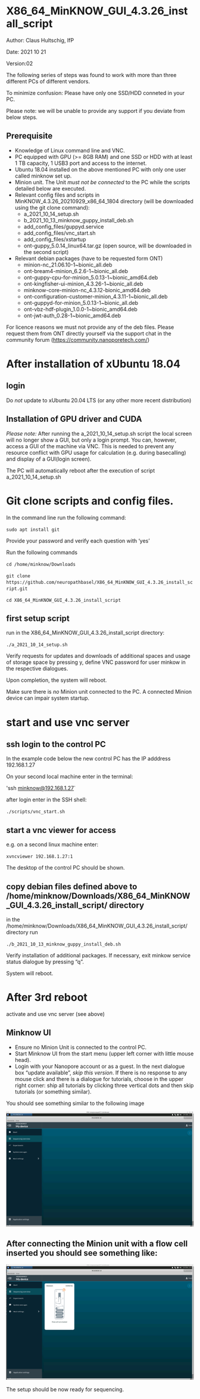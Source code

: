 # X86_64_MinKNOW_GUI_4.3.26_install_script #

Author: Claus Hultschig, IfP

Date: 2021 10 21

Version:02

The following series of steps was found to work with more than three different PCs of different vendors. 

To minimize confusion: Please have only one SSD/HDD conneted in your PC.

Please note: we will be unable to provide any support if you deviate from below steps.

## Prerequisite
* Knowledge of Linux command line and VNC.
* PC equipped with GPU (>= 8GB RAM) and one SSD or HDD with at least 1 TB capacity, 1 USB3 port and access to the internet.
* Ubuntu 18.04 installed on the above mentioned PC with only one user called minknow set up.
* Minion unit. The Unit *must not be connected*  to the PC while the scripts detailed below are executed.  
* Relevant config files and scripts  in MinKNOW_4.3.26_20210929_x86_64_1804 directory (will be downloaded using the git clone command):
  * a_2021_10_14_setup.sh
  * b_2021_10_13_minknow_guppy_install_deb.sh
  * add_config_files/guppyd.service
  * add_config_files/vnc_start.sh
  * add_config_files/xstartup
  * ont-guppy_5.0.14_linux64.tar.gz (open source, will be downloaded in the second script)
* Relevant debian packages (have to be requested form ONT)
  * minion-nc_21.06.10-1~bionic_all.deb
  * ont-bream4-minion_6.2.6-1~bionic_all.deb
  * ont-guppy-cpu-for-minion_5.0.13-1~bionic_amd64.deb
  * ont-kingfisher-ui-minion_4.3.26-1~bionic_all.deb
  * minknow-core-minion-nc_4.3.12-bionic_amd64.deb
  * ont-configuration-customer-minion_4.3.11-1~bionic_all.deb
  * ont-guppyd-for-minion_5.0.13-1~bionic_all.deb
  * ont-vbz-hdf-plugin_1.0.0-1~bionic_amd64.deb
  * ont-jwt-auth_0.28-1~bionic_amd64.deb

For licence reasons we must not provide any of the deb files. Please request them from ONT directly yourself via the support chat in the community forum (https://community.nanoporetech.com/)

# After installation of xUbuntu 18.04
## login
Do *not* update to xUbuntu 20.04 LTS (or any other more recent distribution)

## Installation of GPU driver and CUDA
*Please note:* After running the a_2021_10_14_setup.sh script the local screen will no longer show a GUI, but only a login prompt. You can, however, access a GUI of the machine via VNC. This is needed to prevent any resource conflict with GPU usage for calculation (e.g. during basecalling) and display of a GUI(login screen).

The PC will automatically reboot after the execution of script  a_2021_10_14_setup.sh

# Git clone scripts and config files.
In the command line run the following command:

`sudo apt install git`

Provide your password and verify each question with ‘yes’

Run the following commands

`cd /home/minknow/Downloads`

`git clone https://github.com/neuropathbasel/X86_64_MinKNOW_GUI_4.3.26_install_script.git`

`cd X86_64_MinKNOW_GUI_4.3.26_install_script`

## first setup script

run in the X86_64_MinKNOW_GUI_4.3.26_install_script directory:

`./a_2021_10_14_setup.sh`

Verify requests for updates and downloads of additional spaces and usage of storage space by pressing y, define VNC password for user minkow in the respective dialogues.

Upon completion, the system will reboot.

Make sure there is *no* Minion unit connected to the PC. A connected Minion device can impair system startup.

# start and use vnc server
## ssh login to the control PC

In the example code below the new control PC has the IP adddress 192.168.1.27

On your second local machine enter in the terminal:

'ssh minknow@192.168.1.27`

after login enter in the SSH shell:

`./scripts/vnc_start.sh`

## start a vnc viewer for access
e.g. on a second linux machine enter:

`xvncviewer 192.168.1.27:1`

The desktop of the control PC should be shown.

## copy debian files defined above to /home/minknow/Downloads/X86_64_MinKNOW_GUI_4.3.26_install_script/ directory

in the /home/minknow/Downloads/X86_64_MinKNOW_GUI_4.3.26_install_script/ directory run

`./b_2021_10_13_minknow_guppy_install_deb.sh`

Verify installation of additional packages.
If necessary, exit minkow service status dialogue by pressing “q”.

System will reboot.

# After 3rd reboot
activate and use vnc server (see above)

## Minknow UI
* Ensure no Minion Unit is connected to the control PC.
* Start Minknow UI from the start menu (upper left corner with little mouse head).
* Login with your Nanopore account or as a guest. In the next dialogue box “update available”, *skip this version*. If there is no response to any mouse click and there is a dialogue for tutorials, choose in the upper right corner: ship all tutorials by clicking three vertical dots and then skip tutorials (or something similar).

You should see something similar to the following image

![picture alt](https://github.com/neuropathbasel/X86_64_MinKNOW_GUI_4.3.26_install_script/blob/main/Minknow_UI_start_screen.png)

## After connecting the Minion unit with a flow cell inserted you should see something like:

![picture alt](https://github.com/neuropathbasel/X86_64_MinKNOW_GUI_4.3.26_install_script/blob/main/Minknow_UI_Minion_w_FC.png)

The setup should be now ready for sequencing.
